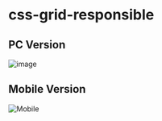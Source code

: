 # css-grid-responsible

## PC Version
![image](https://user-images.githubusercontent.com/41640324/138577169-af95d67d-0145-4d9c-bd9b-4f94cd03791c.png)


## Mobile Version
![Mobile](https://user-images.githubusercontent.com/41640324/138577155-cf94ce82-0cad-4ef8-b4aa-8845cef10e4b.PNG)
